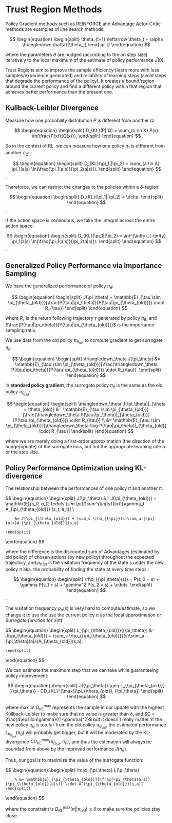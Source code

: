 # Trust Region Methods

Policy Gradient methods such as REINFORCE and Advantage Actor-Critic methods are examples of line search methods: 

$$
\begin{equation}
    \begin{split}
        \theta_{t+1} \leftarrow  \theta_t + \alpha \triangledown \hat{J}(\theta_t)
    \end{split}
\end{equation}
$$

where the parameters $\theta$ are nudged (according to the on step size) iteratively to the local maximum of the estimate of policy performance $\hat{J}(\theta)$.

<!-- ## Trust Region Methods -->

Trust Regions aim to improve the sample efficiency (learn more with less samples/experience generated) and reliability of learning steps (avoid steps that degrade the performance of the policy). It creates a bound/region around the current policy and find a different policy within that region that achieves better performance than the present one.

## Kullback-Leibler Divergence

Measure how one probability distribution $P$ is different from another $Q$:

$$
\begin{equation}
    \begin{split}
        D_{KL}(P||Q) = \sum_{x \in X} P(x) \ln(\frac{P(x)}{Q(x)}).
    \end{split}
\end{equation}
$$

So in the context of RL, we can measure how one policy $\pi_1$ is different from another $\pi_2$:

$$
\begin{equation}
    \begin{split}
        D_{KL}(\pi_1||\pi_2) = \sum_{a \in A} \pi_1(a|s) \ln(\frac{\pi_1(a|s)}{\pi_2(a|s)}).
    \end{split}
\end{equation}
$$.

Thereforce, we can restrict the changes to the policies within a $\delta$-region:

$$
\begin{equation}
    \begin{split}
        D_{KL}(\pi_1||\pi_2) < \delta.
    \end{split}
\end{equation}
$$.

If the action space is continuous, we take the integral across the entire action space:

$$
\begin{equation}
    \begin{split}
        D_{KL}(\pi_1||\pi_2) = \int^{\infty}_{-\infty} \pi_1(a|s) \ln(\frac{\pi_1(a|s)}{\pi_2(a|s)}).
    \end{split}
\end{equation}
$$.

## Generalized Policy Performance via Importance Sampling

We have the generalized performance of policy $\pi_\theta$:

$$
\begin{equation}
    \begin{split}
        J(\pi_\theta) = \mathbb{E}_{\tau \sim \pi_{\theta_{old}}}[\frac{P(\tau|\pi_\theta)}{P(\tau|\pi_{\theta_{old}})} \cdot R_{\tau}]
    \end{split}
\end{equation}
$$

where $R_\tau$ is the return following trajectory $\tau$ generated by policy $\pi_\theta$, and $\frac{P(\tau|\pi_\theta)}{P(\tau|\pi_{\theta_{old}})}$ is the importance sampling ratio.

We use data from the old policy $\pi_{\theta_{old}}$ to compute gradient to get surrogate $\pi_{\theta}$:

$$
\begin{equation}
    \begin{split}
        \triangledown_\theta J(\pi_\theta) &= \mathbb{E}_{\tau \sim \pi_{\theta_{old}}}[\frac{\triangledown_\theta P(\tau|\pi_\theta)}{P(\tau|\pi_{\theta_{old}})} \cdot R_{\tau}].
    \end{split}
\end{equation}
$$

In **standard policy gradient**, the surrogate policy $\pi_{\theta}$ is the same as the old policy $\pi_{\theta_{old}}$:

$$
\begin{equation}
    \begin{split}
        \triangledown_\theta J(\pi_\theta)|_{\theta = \theta_{old}} &= \mathbb{E}_{\tau \sim \pi_{\theta_{old}}}[\frac{\triangledown_\theta P(\tau|\pi_\theta)|_{\theta_{old}}}{P(\tau|\pi_{\theta_{old}})} \cdot R_{\tau}] \\
        &= \mathbb{E}_{\tau \sim \pi_{\theta_{old}}}[\triangledown_\theta \log P(\tau|\pi_\theta)|_{\theta_{old}} \cdot R_{\tau}]
    \end{split}
\end{equation}
$$

where we are merely doing a first-order approximation (the direction of the nudge/update) of the surrogate loss, but not the appropriate learning rate $\alpha$ or the step size.

## Policy Performance Optimization using KL-divergence

The relationship between the performances of one policy $\tilde{\pi}$ and another $\pi$:

$$
\begin{equation}
    \begin{split}
        J(\pi_\theta) &= J(\pi_{\theta_{old}}) + \mathbb{E}_{s_0, a_0, \cdots \sim \pi}[\sum^{\infty}_{t=0}\gamma_t A_{\pi_{\theta_{old}}} (s_t, a_t)] \\

        &= J(\pi_{\theta_{old}}) + \sum_s \rho_{{\pi}}(s)\sum_a {\pi}(a|s)A_{\pi_{\theta_{old}}}(s,a)
        
    \end{split}
\end{equation}
$$

where the difference is the discounted sum of Advantages (estimated by old policy) of chosen actions (by new policy) throughout the expected trajectory, and $\rho_{\tilde{\pi}(s)}$ is the visitation frequency of the state $s$ under the new policy $\tilde{\pi}$ aka. the probability of finding the state at every time steps :

$$
\begin{equation}
    \begin{split}
        \rho_{{\pi_\theta}(s)} = P(s_0 = s) + \gamma P(s_1 = s) + \gamma^2 P(s_2 = s) + \cdots.
    \end{split}
\end{equation}
$$.

The visitation frequency $\rho_\pi(s)$ is very hard to compute/estimate, so we change it to use the use the current policy $\pi$ as the local approximation or *Surrogate function* for $J(\tilde{\pi})$:

$$
\begin{equation}
    \begin{split}
        L_{\pi_{\theta_{old}}}({\pi_\theta}) &= J(\pi_{\theta_{old}}) + \sum_s \rho_{{\pi_{\theta_{old}}}}(s)\sum_a {\pi_\theta}(a|s)A_{\theta_{old}}(s,a).
        
    \end{split}
\end{equation}
$$

We can estimate the maximum step that we can take while guaranteeing policy improvement:

$$
\begin{equation}
    \begin{split}
        J({\pi_\theta}) \geq L_{\pi_{\theta_{old}}}({\pi_\theta}) - CD_{KL}^{\max}(\pi_{\theta_{old}}, {\pi_\theta}) 
    \end{split}
\end{equation}
$$

where $\max$ in $D_{KL}^{\max}$ represents the sample in our update with the highest Kullback-Leibler to make sure that no value is greater than $\delta$, and $C = \frac{4\epsilon\gamma}{(1-\gamma)^2}$ but it doesn't really matter. If the new policy $\pi_\theta$ is too far from the old policy $\pi_{\theta_{old}}$, the estimated performance $L_{\pi_{\theta_{old}}}({\pi_\theta})$ will probably get bigger, but it will be moderated by the KL-divergence $CD_{KL}^{\max}(\pi_{\theta_{old}}, {\pi_\theta})$, and thus the estimation will always be bounded from above by the improved performance $J(\pi_\theta)$.

Thus, our goal is to maximize the value of the surrogate function:

$$
\begin{equation}
    \begin{split}
        \max_{\pi_\theta} L(\pi_\theta) 
        
        % &= \mathbb{E}_{\pi_{\theta_{old}}}[\frac{\pi_\theta(a|s)}{\pi_{\theta_{old}}(a|s)} \cdot A^{\pi_{\theta_{old}}}(s,a)]
    \end{split}
\end{equation}
$$

<!-- where the constraint is $\mathbb{E}_{\pi_{old}}[D_{KL}(\pi || \pi_{old})] \leq \delta$ to make sure the policies stay close. -->
where the constraint is $D^{\max}_{KL}(\pi || \pi_{old}) \leq \delta$ to make sure the policies stay close.

